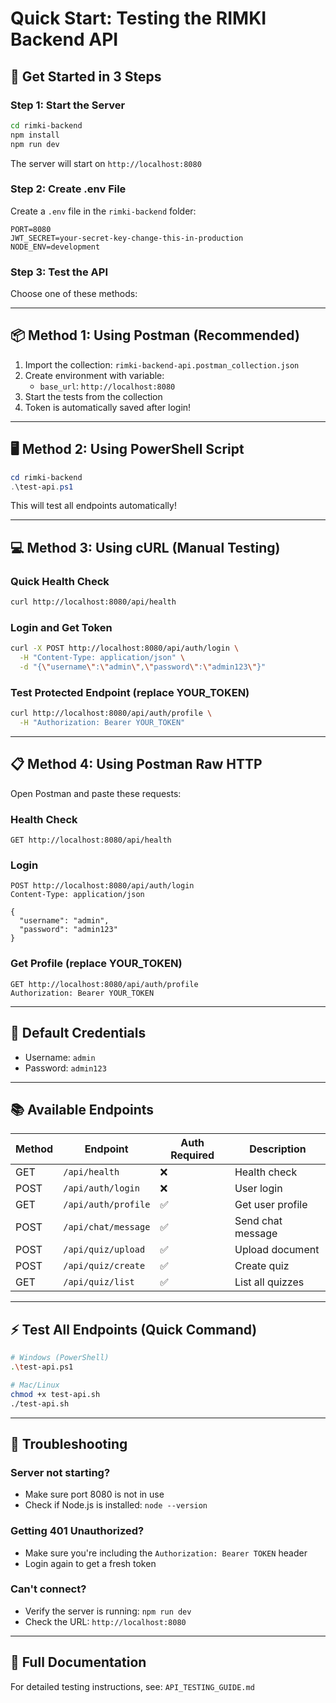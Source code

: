# Quick Start: Testing the RIMKI Backend API

## 🚀 Get Started in 3 Steps

### Step 1: Start the Server

```bash
cd rimki-backend
npm install
npm run dev
```

The server will start on `http://localhost:8080`

### Step 2: Create .env File

Create a `.env` file in the `rimki-backend` folder:

```env
PORT=8080
JWT_SECRET=your-secret-key-change-this-in-production
NODE_ENV=development
```

### Step 3: Test the API

Choose one of these methods:

---

## 📦 Method 1: Using Postman (Recommended)

1. Import the collection: `rimki-backend-api.postman_collection.json`
2. Create environment with variable:
   - `base_url`: `http://localhost:8080`
3. Start the tests from the collection
4. Token is automatically saved after login!

---

## 🖥️ Method 2: Using PowerShell Script

```powershell
cd rimki-backend
.\test-api.ps1
```

This will test all endpoints automatically!

---

## 💻 Method 3: Using cURL (Manual Testing)

### Quick Health Check
```bash
curl http://localhost:8080/api/health
```

### Login and Get Token
```bash
curl -X POST http://localhost:8080/api/auth/login \
  -H "Content-Type: application/json" \
  -d "{\"username\":\"admin\",\"password\":\"admin123\"}"
```

### Test Protected Endpoint (replace YOUR_TOKEN)
```bash
curl http://localhost:8080/api/auth/profile \
  -H "Authorization: Bearer YOUR_TOKEN"
```

---

## 📋 Method 4: Using Postman Raw HTTP

Open Postman and paste these requests:

### Health Check
```
GET http://localhost:8080/api/health
```

### Login
```
POST http://localhost:8080/api/auth/login
Content-Type: application/json

{
  "username": "admin",
  "password": "admin123"
}
```

### Get Profile (replace YOUR_TOKEN)
```
GET http://localhost:8080/api/auth/profile
Authorization: Bearer YOUR_TOKEN
```

---

## 🔑 Default Credentials

- Username: `admin`
- Password: `admin123`

---

## 📚 Available Endpoints

| Method | Endpoint | Auth Required | Description |
|--------|----------|---------------|-------------|
| GET | `/api/health` | ❌ | Health check |
| POST | `/api/auth/login` | ❌ | User login |
| GET | `/api/auth/profile` | ✅ | Get user profile |
| POST | `/api/chat/message` | ✅ | Send chat message |
| POST | `/api/quiz/upload` | ✅ | Upload document |
| POST | `/api/quiz/create` | ✅ | Create quiz |
| GET | `/api/quiz/list` | ✅ | List all quizzes |

---

## ⚡ Test All Endpoints (Quick Command)

```bash
# Windows (PowerShell)
.\test-api.ps1

# Mac/Linux
chmod +x test-api.sh
./test-api.sh
```

---

## 🐛 Troubleshooting

### Server not starting?
- Make sure port 8080 is not in use
- Check if Node.js is installed: `node --version`

### Getting 401 Unauthorized?
- Make sure you're including the `Authorization: Bearer TOKEN` header
- Login again to get a fresh token

### Can't connect?
- Verify the server is running: `npm run dev`
- Check the URL: `http://localhost:8080`

---

## 📖 Full Documentation

For detailed testing instructions, see: `API_TESTING_GUIDE.md`

